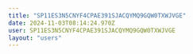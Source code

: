 ```yaml
---
title: "SP11ES3N5CNYF4CPAE391SJACQYMQ9GQW0TXWJVGE"
date: 2024-11-03T08:14:24.970Z
user: SP11ES3N5CNYF4CPAE391SJACQYMQ9GQW0TXWJVGE
layout: "users"
---
```

    